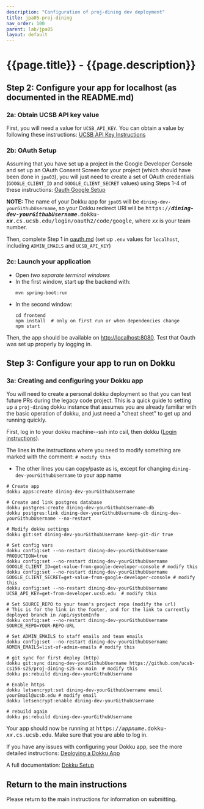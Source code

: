 ```yaml
---
description: "Configuration of proj-dining dev deployment"
title: jpa05-proj-dining
nav_order: 100
parent: lab/jpa05
layout: default
---
```


# {{page.title}} - {{page.description}}


## Step 2: Configure your app for localhost (as documented in the README.md)

### 2a: Obtain UCSB API key value

First, you will need a value for `UCSB_API_KEY`. You can obtain a value by following these instructions: [UCSB API Key Instructions](https://ucsb-cs156.github.io/topics/apis/apis_ucsb_developer_api.html)

### 2b: OAuth Setup

Assuming that you have set up a project in the Google Developer Console and set up an OAuth Consent Screen for your project (which should have been done in `jpa03`), you will just need to create a set of OAuth credentials (`GOOGLE_CLIENT_ID` and `GOOGLE_CLIENT_SECRET` values) using Steps 1-4 of these instructions: [Oauth Google Setup](https://ucsb-cs156.github.io/topics/oauth/oauth_google_setup.html) 

**NOTE:** The name of your Dokku app for `jpa05` will be `dining-dev-yourGithubUsername`, so your Dokku redirect URI will be <tt>https://<b><i>dining-dev-yourGithubUsername</i></b>.dokku-<b><i>xx</i></b>.cs.ucsb.edu/login/oauth2/code/google</tt>, where <i>xx</i> is your team number.

Then, complete Step 1 in [oauth.md](https://github.com/ucsb-cs156/proj-dining/blob/main/docs/oauth.md) (set up `.env` values for `localhost`, including `ADMIN_EMAILS` and `UCSB_API_KEY`)

### 2c: Launch your application

* Open *two separate terminal windows*  
* In the first window, start up the backend with:
  ``` 
  mvn spring-boot:run
  ```
* In the second window:
  ```
  cd frontend
  npm install  # only on first run or when dependencies change
  npm start
  ```

Then, the app should be available on <http://localhost:8080>. Test that Oauth was set up properly by logging in. 


## Step 3: Configure your app to run on Dokku

### 3a: Creating and configuring your Dokku app

You will need to create a personal dokku deployment so that you can test future PRs during the legacy code project. This is a quick guide to setting up a `proj-dining` dokku instance that assumes you are already familiar with the basic operation of dokku, and just need a "cheat sheet" to get up and running quickly. 

First, log in to your dokku machine--ssh into csil, then dokku ([Login instructions](https://ucsb-cs156.github.io/topics/dokku/logging_in.html)). 

The lines in the instructions where you need to modify something are marked with the comment: `# modify this`

* The other lines you can copy/paste as is, except for changing `dining-dev-yourGithubUsername` to your app name

```
# Create app
dokku apps:create dining-dev-yourGithubUsername

# Create and link postgres database
dokku postgres:create dining-dev-yourGithubUsername-db
dokku postgres:link dining-dev-yourGithubUsername-db dining-dev-yourGithubUsername --no-restart

# Modify dokku settings
dokku git:set dining-dev-yourGithubUsername keep-git-dir true

# Set config vars
dokku config:set --no-restart dining-dev-yourGithubUsername PRODUCTION=true
dokku config:set --no-restart dining-dev-yourGithubUsername GOOGLE_CLIENT_ID=get-value-from-google-developer-console # modify this
dokku config:set --no-restart dining-dev-yourGithubUsername GOOGLE_CLIENT_SECRET=get-value-from-google-developer-console # modify this
dokku config:set --no-restart dining-dev-yourGithubUsername UCSB_API_KEY=get-from-developer.ucsb.edu  # modify this

# Set SOURCE_REPO to your team's project repo (modify the url)
# This is for the link in the footer, and for the link to currently deployed branch in /api/systemInfo
dokku config:set --no-restart dining-dev-yourGithubUsername SOURCE_REPO=YOUR-REPO-URL 

# Set ADMIN_EMAILS to staff emails and team emails
dokku config:set --no-restart dining-dev-yourGithubUsername ADMIN_EMAILS=list-of-admin-emails # modify this

# git sync for first deploy (http)
dokku git:sync dining-dev-yourGithubUsername https://github.com/ucsb-cs156-s25/proj-dining-s25-xx main  # modify this 
dokku ps:rebuild dining-dev-yourGithubUsername

# Enable https
dokku letsencrypt:set dining-dev-yourGithubUsername email yourEmail@ucsb.edu # modify email
dokku letsencrypt:enable dining-dev-yourGithubUsername

# rebuild again
dokku ps:rebuild dining-dev-yourGithubUsername
```

Your app should now be running at <tt>https://<i>appname</i>.dokku-<i>xx</i>.cs.ucsb.edu</tt>. Make sure that you are able to log in.  

If you have any issues with configuring your Dokku app, see the more detailed instructions: [Deploying a Dokku App](https://ucsb-cs156.github.io/topics/dokku/deploying_an_app.html)

A full documentation: [Dokku Setup](https://ucsb-cs156.github.io/topics/dokku/)

## Return to the main instructions

Please return to the main instructions 
for information on submitting.
